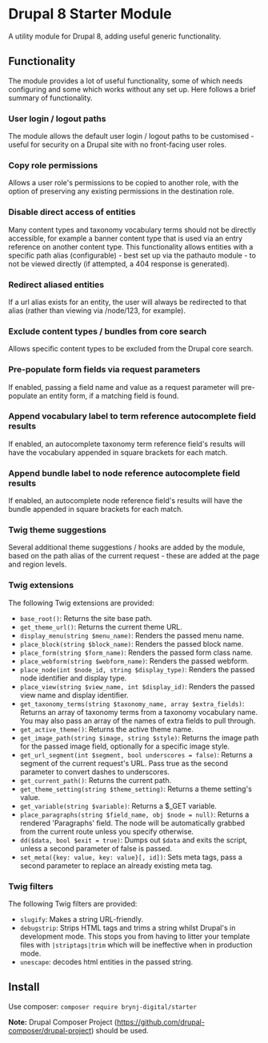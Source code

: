# Drupal 8 Starter Module
A utility module for Drupal 8, adding useful generic functionality.

## Functionality

The module provides a lot of useful functionality, some of which needs configuring and some which works without any set up. Here follows a brief summary of functionality.

### User login / logout paths
The module allows the default user login / logout paths to be customised - useful for security on a Drupal site with no front-facing user roles.

### Copy role permissions
Allows a user role's permissions to be copied to another role, with the option of preserving any existing permissions in the destination role.

### Disable direct access of entities
Many content types and taxonomy vocabulary terms should not be directly accessible, for example a banner content type that is used via an entry reference on another content type. This functionality allows entities with a specific path alias (configurable) - best set up via the pathauto module - to not be viewed directly (if attempted, a 404 response is generated).

### Redirect aliased entities
If a url alias exists for an entity, the user will always be redirected to that alias (rather than viewing via /node/123, for example).

### Exclude content types / bundles from core search
Allows specific content types to be excluded from the Drupal core search.

### Pre-populate form fields via request parameters
If enabled, passing a field name and value as a request parameter will pre-populate an entity form, if a matching field is found.

### Append vocabulary label to term reference autocomplete field results
If enabled, an autocomplete taxonomy term reference field's results will have the vocabulary appended in square brackets for each match.

### Append bundle label to node reference autocomplete field results
If enabled, an autocomplete node reference field's results will have the bundle appended in square brackets for each match.

### Twig theme suggestions
Several additional theme suggestions / hooks are added by the module, based on the path alias of the current request - these are added at the page and region levels.

### Twig extensions
The following Twig extensions are provided:

 - `base_root()`: Returns the site base path.
 - `get_theme_url()`: Returns the current theme URL.
 - `display_menu(string $menu_name)`: Renders the passed menu name.
 - `place_block(string $block_name)`: Renders the passed block name.
 - `place_form(string $form_name)`: Renders the passed form class name.
 - `place_webform(string $webform_name)`: Renders the passed webform.
 - `place_node(int $node_id, string $display_type)`: Renders the passed node identifier and display type.
 - `place_view(string $view_name, int $display_id)`: Renders the passed view name and display identifier.
 - `get_taxonomy_terms(string $taxonomy_name, array $extra_fields)`: Returns an array of taxonomy terms from a taxonomy vocabulary name. You may also pass an array of the names of extra fields to pull through.
 - `get_active_theme()`: Returns the active theme name.
 - `get_image_path(string $image, string $style)`: Returns the image path for the passed image field, optionally for a specific image style.
 - `get_url_segment(int $segment, bool underscores = false)`: Returns a segment of the current request's URL. Pass true as the second parameter to convert dashes to underscores.
 - `get_current_path()`: Returns the current path.
 - `get_theme_setting(string $theme_setting)`: Returns a theme setting's value.
 - `get_variable(string $variable)`: Returns a $_GET variable.
 - `place_paragraphs(string $field_name, obj $node = null)`: Returns a rendered 'Paragraphs' field. The node will be automatically grabbed from the current route unless you specify otherwise.
 - `dd($data, bool $exit = true)`: Dumps out `$data` and exits the script, unless a second parameter of false is passed.
 - `set_meta({key: value, key: value}[, id])`: Sets meta tags, pass a second parameter to replace an already existing meta tag.

### Twig filters
The following Twig filters are provided:

- `slugify`: Makes a string URL-friendly.
- `debugstrip`: Strips HTML tags and trims a string whilst Drupal's in development mode. This stops you from having to litter your template files with `|striptags|trim` which will be ineffective when in production mode.
 - `unescape`: decodes html entities in the passed string.

## Install
Use composer: `composer require brynj-digital/starter`

**Note:** Drupal Composer Project (https://github.com/drupal-composer/drupal-project) should be used.
